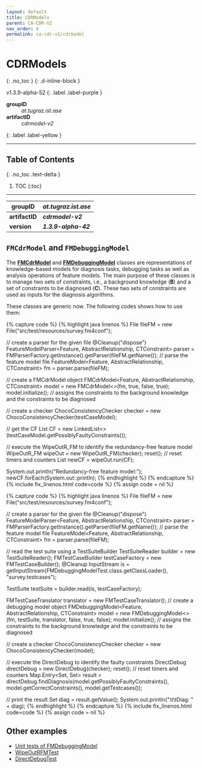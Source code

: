 ```yaml
---
layout: default
title: CDRModels
parent: CA-CDR-V2
nav_order: 4
permalink: ca-cdr-v2/cdrmodel
---
```


# CDRModels
{: .no_toc }
{: .d-inline-block }

v1.3.9-alpha-52
{: .label .label-purple }

<dl style="width:400px;">
    <dt><strong>groupID</strong></dt>
    <dd><em>at.tugraz.ist.ase</em></dd>
    <dt><strong>artifactID</strong></dt>
    <dd><em>cdrmodel-v2</em></dd>
    </dl>{: .label .label-yellow }

---

## Table of Contents
{: .no_toc .text-delta }

1. TOC
{:toc}

---

| **groupID**    | **_at.tugraz.ist.ase_** |
|----------------|-------------------------|
| **artifactID** | **_cdrmodel-v2_**       |
| **version**    | **_1.3.9-alpha-42_**    |

## `FMCdrModel` and `FMDebuggingModel`

The [**FMCdrModel**](https://github.com/manleviet/CA-CDR-V2/blob/21-uses-generics-for-feature-model/cdrmodel-package/src/main/java/at/tugraz/ist/ase/cdrmodel/fm/FMCdrModel.java)
and [**FMDebuggingModel**](https://github.com/manleviet/CA-CDR-V2/blob/21-uses-generics-for-feature-model/cdrmodel-package/src/main/java/at/tugraz/ist/ase/cdrmodel/fm/FMDebuggingModel.java)
classes are representations of knowledge-based models for diagnosis tasks, debugging tasks as well as
analysis operations of feature models.
The main purpose of these classes is to manage two sets of constraints, i.e., a background knowledge (**B**)
and a set of constraints to be diagnosed (**C**).
These two sets of constraints are used as inputs for the diagnosis algorithms.

These classes are generic now.
The following codes shows how to use them:

{% capture code %}
{% highlight java linenos %}
File fileFM = new File("src/test/resources/survey.fm4conf");

// create a parser for the given file
@Cleanup("dispose")
FeatureModelParser<Feature, AbstractRelationship<Feature>, CTConstraint> parser = FMParserFactory.getInstance().getParser(fileFM.getName());
// parse the feature model file
FeatureModel<Feature, AbstractRelationship<Feature>, CTConstraint> fm = parser.parse(fileFM);

// create a FMCdrModel object
FMCdrModel<Feature, AbstractRelationship<Feature>, CTConstraint> model = new FMCdrModel<>(fm, true, false, true);
    model.initialize(); // assigns the constraints to the background knowledge and the constraints to be diagnosed

// create a checker
ChocoConsistencyChecker checker = new ChocoConsistencyChecker(testCaseModel);

// get the CF
List<Constraint> CF = new LinkedList<>(testCaseModel.getPossiblyFaultyConstraints());

// execute the WipeOutR_FM to identify the redundancy-free feature model
WipeOutR_FM wipeOut = new WipeOutR_FM(checker);
reset(); // reset timers and counters
List<Constraint> newCF = wipeOut.run(CF);

System.out.println("Redundancy-free feature model:");
newCF.forEach(System.out::println);
{% endhighlight %}
{% endcapture %}
{% include fix_linenos.html code=code %}
{% assign code = nil %}

{% capture code %}
{% highlight java linenos %}
File fileFM = new File("src/test/resources/survey.fm4conf");

// create a parser for the given file
@Cleanup("dispose")
FeatureModelParser<Feature, AbstractRelationship<Feature>, CTConstraint> parser = FMParserFactory.getInstance().getParser(fileFM.getName());
// parse the feature model file
FeatureModel<Feature, AbstractRelationship<Feature>, CTConstraint> fm = parser.parse(fileFM);

// read the test suite using a TestSuiteBuilder
TestSuiteReader builder = new TestSuiteReader();
FMTestCaseBuilder testCaseFactory = new FMTestCaseBuilder();
@Cleanup InputStream is = getInputStream(FMDebuggingModelTest.class.getClassLoader(), "survey.testcases");

TestSuite testSuite = builder.read(is, testCaseFactory);

FMTestCaseTranslator translator = new FMTestCaseTranslator();
// create a debugging model object
FMDebuggingModel<Feature, AbstractRelationship<Feature>, CTConstraint> model = new FMDebuggingModel<>(fm, testSuite, translator, false, true, false);
    model.initialize(); // assigns the constraints to the background knowledge and the constraints to be diagnosed

// create a checker
ChocoConsistencyChecker checker = new ChocoConsistencyChecker(model);

// execute the DirectDebug to identify the faulty constraints
DirectDebug directDebug = new DirectDebug(checker);
reset(); // reset timers and counters
Map.Entry<Set<ITestCase>, Set<Constraint>> result = directDebug.findDiagnosis(model.getPossiblyFaultyConstraints(),
    model.getCorrectConstraints(),
    model.getTestcases());

// print the result
Set<Constraint> diag = result.getValue();
    System.out.println("\t\tDiag: " + diag);
{% endhighlight %}
{% endcapture %}
{% include fix_linenos.html code=code %}
{% assign code = nil %}

## Other examples

- [Unit tests of FMDebuggingModel](https://github.com/manleviet/CA-CDR-V2/tree/21-uses-generics-for-feature-model/cdrmodel-package/src/test/java/at/tugraz/ist/ase/cdrmodel/fm)
- [WipeOutRFMTest](https://github.com/manleviet/CA-CDR-V2/blob/21-uses-generics-for-feature-model/ca-cdr-package/src/test/java/at/tugraz/ist/ase/cacdr/algorithms/WipeOutRFMTest.java)
- [DirectDebugTest](https://github.com/manleviet/CA-CDR-V2/blob/21-uses-generics-for-feature-model/ca-cdr-package/src/test/java/at/tugraz/ist/ase/cacdr/algorithms/DirectDebugTest.java)

[//]: # (Test cases and test suite)

[//]: # (In the context of the WipeOutR project, each test case is a conjunction of assignments, e.g., A=a1 & B=b3 & C=c2 &..., where ‘A=a1’ is an assignment, ‘&’ represents an AND operator.)

[//]: # (To feature models, test cases are simpler, e.g., A & ~B & C, where ‘A’ represents ‘A=true’ and ‘~B’ represents ‘B=false.’)

[//]: # (A test suite is a set of test cases.)

[//]: # (test-package & eval-package)

[//]: # (Link: https://github.com/manleviet/CA-CDR-V2/tree/main/test-package)

[//]: # (https://github.com/manleviet/CA-CDR-V2/tree/main/eval-package)

[//]: # (These packages provide two functionalities:)

[//]: # (1.	Test case and test suite management – provides the following classes:)

[//]: # (      a.	Assignment – manages an assignment, e.g., F1 = true or Modell = limousine.)

[//]: # (      b.	ITestCase – an interface that defines which functionalities every type of test case needs to support.)

[//]: # (      In another project, I have a new type of test case called AggregatedTestCase.)

[//]: # (      c.	TestCase – a test case that manages a list of assignments, a corresponding list of Choco constraints, and maybe a corresponding list of negative Choco constraints.)

[//]: # (      d.	TestSuite – manages a list of ITestCase.)

[//]: # (      e.	TestSuiteBuilder – provides a function &#40;buildTestSuite&#41; that reads a test suite from a test suite file. A test suite file will contain a total number of test cases in the first line and each test case written in other lines.)

[//]: # (      If you need to support other structures of test suite files, you need to implement the interface ITestSuiteBuildable.)

[//]: # (      f.	FMTestCaseBuilder – provides the capability of translating a feature model test case into a TestCase object.)

[//]: # (      To support other test case types &#40;such as Renault test case - Var1 = S64 & Var3 = M9&#41;, you need to implement the interface ITestCaseBuildable.)

[//]: # (2.	PerformanceEvaluator – an evaluator which measures algorithm runtimes or counts something.)

[//]: # (      Example – how to use TestCase and TestSuite classes:)

[//]: # (-	Unit tests)

[//]: # (-	WipeOutR_T_Model1)

[//]: # (-	WipeOutR_T_Model2)

[//]: # (-	RuntimeForTestcasesV2)

[//]: # (-	WipeOutTEvaluationV2)

[//]: # (     Example – how to use PerformanceEvaluator as well as Counter and Timer:)

[//]: # (-	Unit test)

[//]: # (-	RuntimeForTestcasesV2)

[//]: # (-	WipeOutTEvaluationV2)

[//]: # ()
[//]: # (CDR Models)

[//]: # (The input of consistency-based algorithms, such as WipeOutR_T or WipeOutR_FM, is a set of constraints or test cases. Therefore, CDRModels are created to manage/prepare the constraints/test cases before passing them to the algorithms.)

[//]: # (CDRModel package)

[//]: # (Link https://github.com/manleviet/CA-CDR-V2/tree/main/cdrmodel-package)

[//]: # (The abstract class CDRModel manages:)

[//]: # (-	a set of constraints which we assume to be always correct &#40;a background knowledge&#41; – correctConstraints.)

[//]: # (-	a set of constraints that could be faulty – possiblyFaultyConstraints.)

[//]: # (     We denote correctConstraints as B and possiblyFaultyConstraints as C in some consistency-based algorithms.)

[//]: # (     New CDRModel inheritance needs to override the initialize function, where we add constraints from the KB class to sets of constraints, i.e., add correct constraints to correctConstraints and possible faulty constraints to possiblyFaultyConstraints.)

[//]: # (     You can directly pass constraints from the KB class to consistency-based algorithms. However, in this case, it’s challenging to manage your code. With CDRModels, you know where you need to take care of constraints that will be passed to algorithms.)

[//]: # (     For the WipeOutR project, a new CDRModel class needs to implement the interface IDebuggingModel, which requires the new class to provide a set of test cases. In this context, the initialize function needs an additional step to translate test cases into Choco constraints.)

[//]: # (     The TestCaseBuilders can only read and create TestCase objects. It couldn’t translate these test cases into Choco constraints since it doesn’t know the Choco Model, in which these test cases will be checked. On the contrary, CDR models hold a Choco Model taken from a KB object. So, the responsibility of translating test cases into Choco constraints belongs to CDR models and should be implemented inside the initialize function.)

[//]: # (     Example – how to create a new CDRModel that implements the interface IDebuggingModel:)

[//]: # (-	WipeOutR_T_Model1)

[//]: # (-	WipeOutR_T_Model2)

[//]: # (-	WipeOutRTModel.java)

[//]: # (-	WipeOutRFMModel.java)

[//]: # (     Example – how to use the above models:)

[//]: # (-	RuntimeForTestcasesV2)

[//]: # (-	WipeOutTEvaluationV2)

[//]: # (-	SolverRuntimeEvaluation)

[//]: # (-	WipeOutFMEvaluationV2)

